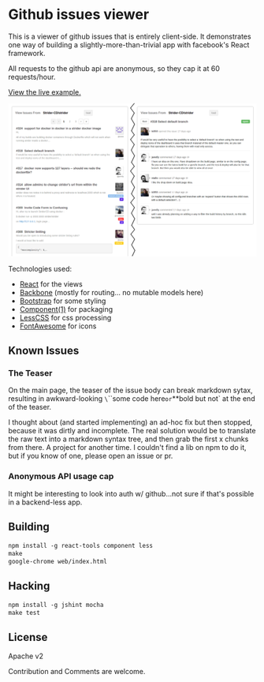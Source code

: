 
# Github issues viewer

This is a viewer of github issues that is entirely client-side. It
demonstrates one way of building a slightly-more-than-trivial app with
facebook's React framework.

All requests to the github api are anonymous, so they cap it at 60
requests/hour.

[View the live example.](http://jaredly.github.io/github-issues-viewer)

[![Screenshot](docs/screenshot.png)](http://jaredly.github.io/github-issues-viewer)

Technologies used:

- [React](http://facebook.github.io/react) for the views
- [Backbone](http://backbonejs.org) (mostly for routing... no mutable models here)
- [Bootstrap](http://twbs.github.io/bootstrap) for some styling
- [Component(1)](http://github.com/component/component) for packaging
- [LessCSS](http://lesscss.org) for css processing
- [FontAwesome](http://fontawesome.io) for icons

## Known Issues

### The Teaser

On the main page, the teaser of the issue body can break markdown sytax,
resulting in awkward-looking `\`\`\`some code here` or `**bold but not` at the
end of the teaser.

I thought about (and started implementing) an ad-hoc fix but then stopped,
because it was dirtly and incomplete. The real solution would be to translate
the raw text into a markdown syntax tree, and then grab the first x chunks
from there. A project for another time. I couldn't find a lib on npm to do it,
but if you know of one, please open an issue or pr.

### Anonymous API usage cap

It might be interesting to look into auth w/ github...not sure if that's
possible in a backend-less app.

## Building

```
npm install -g react-tools component less
make
google-chrome web/index.html
```

## Hacking

```
npm install -g jshint mocha
make test
```

## License

Apache v2

Contribution and Comments are welcome.
